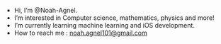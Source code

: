 - Hi, I’m @Noah-Agnel.
- I’m interested in Computer science, mathematics, physics and more!
- I’m currently learning machine learning and iOS development.
- How to reach me : noah.agnel101@gmail.com
